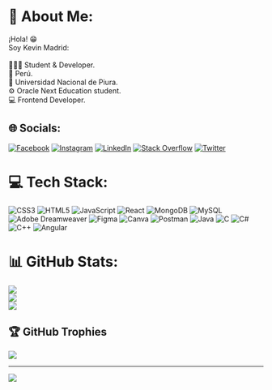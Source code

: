 # 💫 About Me:
¡Hola! 😁<br>Soy Kevin Madrid:<br><br>👨🏻‍💻 Student & Developer.<br>📍 Perú.<br>🏢 Universidad Nacional de Piura.<br>⚙️ Oracle Next Education student.<br>💻 Frontend Developer.


## 🌐 Socials:
[![Facebook](https://img.shields.io/badge/Facebook-%231877F2.svg?logo=Facebook&logoColor=white)](https://facebook.com/K3yJey) [![Instagram](https://img.shields.io/badge/Instagram-%23E4405F.svg?logo=Instagram&logoColor=white)](https://instagram.com/K3yJey) [![LinkedIn](https://img.shields.io/badge/LinkedIn-%230077B5.svg?logo=linkedin&logoColor=white)](https://linkedin.com/in/k3yjey-dev) [![Stack Overflow](https://img.shields.io/badge/-Stackoverflow-FE7A16?logo=stack-overflow&logoColor=white)](https://stackoverflow.com/users/K3yJey) [![Twitter](https://img.shields.io/badge/Twitter-%231DA1F2.svg?logo=Twitter&logoColor=white)](https://twitter.com/K3yJey) 

# 💻 Tech Stack:
![CSS3](https://img.shields.io/badge/css3-%231572B6.svg?style=flat&logo=css3&logoColor=white) ![HTML5](https://img.shields.io/badge/html5-%23E34F26.svg?style=flat&logo=html5&logoColor=white) ![JavaScript](https://img.shields.io/badge/javascript-%23323330.svg?style=flat&logo=javascript&logoColor=%23F7DF1E) ![React](https://img.shields.io/badge/react-%2320232a.svg?style=flat&logo=react&logoColor=%2361DAFB) ![MongoDB](https://img.shields.io/badge/MongoDB-%234ea94b.svg?style=flat&logo=mongodb&logoColor=white) ![MySQL](https://img.shields.io/badge/mysql-%2300f.svg?style=flat&logo=mysql&logoColor=white) ![Adobe Dreamweaver](https://img.shields.io/badge/Adobe%20Dreamweaver-FF61F6.svg?style=flat&logo=Adobe%20Dreamweaver&logoColor=white) 	![Figma](https://img.shields.io/badge/figma-%23F24E1E.svg?style=flat&logo=figma&logoColor=white) ![Canva](https://img.shields.io/badge/Canva-%2300C4CC.svg?style=flat&logo=Canva&logoColor=white) ![Postman](https://img.shields.io/badge/Postman-FF6C37?style=flat&logo=postman&logoColor=white) ![Java](https://img.shields.io/badge/java-%23ED8B00.svg?style=flat&logo=java&logoColor=white) ![C](https://img.shields.io/badge/c-%2300599C.svg?style=flat&logo=c&logoColor=white) ![C#](https://img.shields.io/badge/c%23-%23239120.svg?style=flat&logo=c-sharp&logoColor=white) ![C++](https://img.shields.io/badge/c++-%2300599C.svg?style=flat&logo=c%2B%2B&logoColor=white) ![Angular](https://img.shields.io/badge/angular-%23DD0031.svg?style=flat&logo=angular&logoColor=white)

# 📊 GitHub Stats:
![](https://github-readme-stats.vercel.app/api?username=K3yJey&theme=dark&hide_border=false&include_all_commits=false&count_private=false)<br/>
![](https://github-readme-streak-stats.herokuapp.com/?user=K3yJey&theme=dark&hide_border=false)<br/>
![](https://github-readme-stats.vercel.app/api/top-langs/?username=K3yJey&theme=dark&hide_border=false&include_all_commits=false&count_private=false&layout=compact)

## 🏆 GitHub Trophies
![](https://github-profile-trophy.vercel.app/?username=K3yJey&theme=discord&no-frame=false&no-bg=true&margin-w=4)

---
[![](https://visitcount.itsvg.in/api?id=K3yJey&icon=0&color=12)](https://visitcount.itsvg.in)
